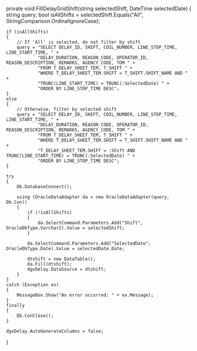 private void FillDelayGridShift(string selectedShift, DateTime selectedDate)
{
    string query;
    bool isAllShifts = selectedShift.Equals("All", StringComparison.OrdinalIgnoreCase);

    if (isAllShifts)
    {
        // If 'All' is selected, do not filter by shift
        query = "SELECT DELAY_ID, SHIFT, COIL_NUMBER, LINE_STOP_TIME, LINE_START_TIME, " +
                "DELAY_DURATION, REASON_CODE, OPERATOR_ID, REASON_DESCRIPTION, REMARKS, AGENCY_CODE, TOM " +
                "FROM T_DELAY_SHEET_TEM, T_SHIFT " +
                "WHERE T_DELAY_SHEET_TEM.SHIFT = T_SHIFT.SHIFT_NAME AND " +
                "TRUNC(LINE_START_TIME) = TRUNC(:SelectedDate) " +
                "ORDER BY LINE_STOP_TIME DESC";
    }
    else
    {
        // Otherwise, filter by selected shift
        query = "SELECT DELAY_ID, SHIFT, COIL_NUMBER, LINE_STOP_TIME, LINE_START_TIME, " +
                "DELAY_DURATION, REASON_CODE, OPERATOR_ID, REASON_DESCRIPTION, REMARKS, AGENCY_CODE, TOM " +
                "FROM T_DELAY_SHEET_TEM, T_SHIFT " +
                "WHERE T_DELAY_SHEET_TEM.SHIFT = T_SHIFT.SHIFT_NAME AND " +
                "T_DELAY_SHEET_TEM.SHIFT = :Shift AND TRUNC(LINE_START_TIME) = TRUNC(:SelectedDate) " +
                "ORDER BY LINE_STOP_TIME DESC";
    }

    try
    {
        Db.DatabaseConnect();

        using (OracleDataAdapter da = new OracleDataAdapter(query, Db.Con))
        {
            if (!isAllShifts)
            {
                da.SelectCommand.Parameters.Add("Shift", OracleDbType.Varchar2).Value = selectedShift;
            }

            da.SelectCommand.Parameters.Add("SelectedDate", OracleDbType.Date).Value = selectedDate.Date;

            dtshift = new DataTable();
            da.Fill(dtshift);
            dgvDelay.DataSource = dtshift;
        }
    }
    catch (Exception ex)
    {
        MessageBox.Show("An error occurred: " + ex.Message);
    }
    finally
    {
        Db.ConClose();
    }

    dgvDelay.AutoGenerateColumns = false;
}